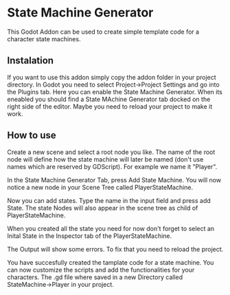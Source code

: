 # State Machine Generator

This Godot Addon can be used to create simple template code for a character state machines.

## Instalation
If you want to use this addon simply copy the addon folder in your project directory. In Godot you need to select Project->Project Settings and go into the Plugins tab. Here you can enable the State Machine Generator. When its eneabled you should find a State MAchine Generator tab docked on the right side of the editor. Maybe you need to reload your project to make it work.

## How to use
Create a new scene and select a root node you like. The name of the root node will define how the state machine will later be named (don't use names which are reserved by GDScript). For example we name it "Player". 

In the State Machine Generator Tab, press Add State Machine. You will now notice a new node in your Scene Tree called PlayerStateMachine. 

Now you can add states. Type the name in the input field and press add State. The state Nodes will also appear in the scene tree as child of PlayerStateMachine. 

When you created all the state you need for now don't forget to select an Inital State in the Inspector tab of the PlayerStateMachine.

The Output will show some errors. To fix that you need to reload the project.

You have succesfully created the tamplate code for a state machine. You can now customize the scripts and add the functionalities for your characters. The .gd file where saved in a new Directory called StateMachine->Player in your project.
